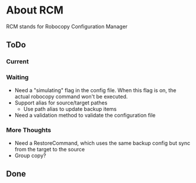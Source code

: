 # About RCM

RCM stands for Robocopy Configuration Manager

## ToDo

### Current

### Waiting

- Need a "simulating" flag in the config file. When this flag is on, the actual robocopy command won't be executed.
- Support alias for source/target pathes
  - Use path alias to update backup items
- Need a validation method to validate the configuration file

### More Thoughts

- Need a RestoreCommand, which uses the same backup config but sync from the target to the source
- Group copy?

## Done


